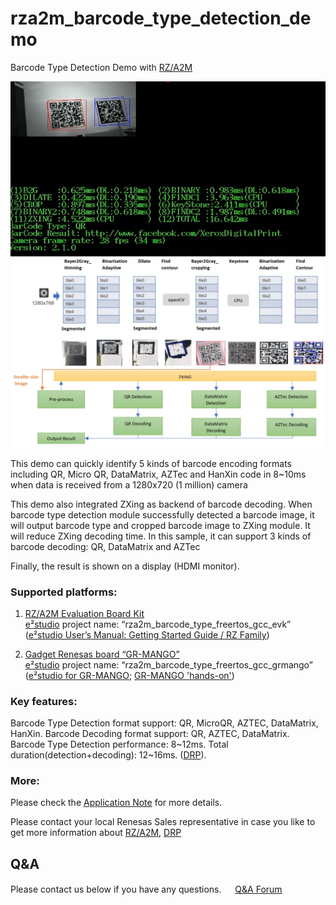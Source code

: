 ﻿# rza2m_barcode_type_detection_demo

Barcode Type Detection Demo with [RZ/A2M](https://www.renesas.com/eu/en/products/microcontrollers-microprocessors/rz-cortex-a-mpus/rza2m-high-speed-embedded-ai-based-image-processing-microprocessors-dynamically-reconfigurable-processor)  

<p align="center"> 
	<img src="https://github.com/eiclg/rza2m_barcode_type_detection_demo/blob/master/barcode_type_detection_demo.jpg" alt="">
	<img src="https://github.com/eiclg/rza2m_barcode_type_detection_demo/blob/master/barcode_type_detection_concept.jpg" alt="">
</p>

This demo can quickly identify 5 kinds of barcode encoding formats including QR, Micro QR, DataMatrix, AZTec and HanXin code in 8~10ms when data is received from a 1280x720 (1 million) camera 

This demo also integrated ZXing as backend of barcode decoding. When barcode type detection module successfully detected a barcode image, it will output barcode type and cropped barcode image to ZXing module. It will reduce ZXing decoding time. In this sample, it can support 3 kinds of barcode decoding: QR, DataMatrix and AZTec

Finally, the result is shown on a display (HDMI monitor).


### Supported platforms:

1. [RZ/A2M Evaluation Board Kit](https://www.renesas.com/eu/en/products/microcontrollers-microprocessors/rz-cortex-a-mpus/rza2m-evaluation-kit-rza2m-evaluation-kit)  
   [e²studio](https://www.renesas.com/eu/en/software-tool/e-studio) project name: “rza2m_barcode_type_freertos_gcc_evk”  
   ([e²studio User’s Manual: Getting Started Guide / RZ Family](https://www.renesas.com/eu/en/document/mat/e-studio-integrated-development-environment-users-manual-getting-started-renesas-mcu-rz-family?language=en&r=488826))

2. [Gadget Renesas board “GR-MANGO”](https://www.renesas.com/eu/en/products/gadget-renesas/boards/gr-mango)  
   [e²studio](https://www.renesas.com/eu/en/software-tool/e-studio) project name: “rza2m_barcode_type_freertos_gcc_grmango”  
   ([e²studio for GR-MANGO](https://github.com/eiclg/rza2m_barcode_type_detection_demo/blob/master/rza2m_barcode_type_freertos_gcc_grmango/doc/EPSD-IMB-20-0107-02_RZA2M_SoftwarePackage_for_GR-MANGO_Development_Environment_Construction.pdf); [GR-MANGO 'hands-on'](https://github.com/eiclg/rza2m_barcode_type_detection_demo/blob/master/rza2m_barcode_type_freertos_gcc_grmango/doc/EPSD-IMB-20-0106-01_RZA2M_SoftwarePackage_for_GR-MANGO_Hands_on_Training.pdf))


### Key features:

Barcode Type Detection format support: QR, MicroQR, AZTEC, DataMatrix, HanXin.
Barcode Decoding format support: QR, AZTEC, DataMatrix.
Barcode Type Detection performance: 8~12ms.
Total duration(detection+decoding): 12~16ms.
([DRP](https://www.renesas.com/eu/en/application/technologies/drp)).



### More:

Please check the 
[Application Note](https://github.com/eiclg/rza2m_barcode_type_detection_demo/blob/master/rza2m_barcode_type_freertos_gcc_evk/doc/RZA2M_Barcode_Type_Detection_demo_ApplicationNote_20210816.pdf)
for more details.

Please contact your local Renesas Sales representative in case you like to get more information about [RZ/A2M](https://www.renesas.com/eu/en/products/microcontrollers-microprocessors/rz-cortex-a-mpus/rza2m-high-speed-embedded-ai-based-image-processing-microprocessors-dynamically-reconfigurable-processor), [DRP](https://www.renesas.com/eu/en/application/technologies/drp)

## Q&A
Please contact us below if you have any questions.　
&nbsp;[Q&A Forum](https://renesasrulz.com/rz/rz-a2m-drp/f/rz-a2m-and-drp-forum)  

